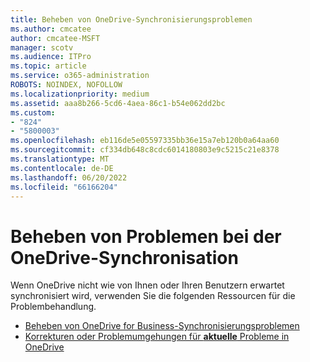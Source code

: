 ```yaml
---
title: Beheben von OneDrive-Synchronisierungsproblemen
ms.author: cmcatee
author: cmcatee-MSFT
manager: scotv
ms.audience: ITPro
ms.topic: article
ms.service: o365-administration
ROBOTS: NOINDEX, NOFOLLOW
ms.localizationpriority: medium
ms.assetid: aaa8b266-5cd6-4aea-86c1-b54e062dd2bc
ms.custom:
- "824"
- "5800003"
ms.openlocfilehash: eb116de5e05597335bb36e15a7eb120b0a64aa60
ms.sourcegitcommit: cf334db648c8cdc6014180803e9c5215c21e8378
ms.translationtype: MT
ms.contentlocale: de-DE
ms.lasthandoff: 06/20/2022
ms.locfileid: "66166204"
---
```

# <a name="fix-onedrive-sync-problems"></a>Beheben von Problemen bei der OneDrive-Synchronisation

Wenn OneDrive nicht wie von Ihnen oder Ihren Benutzern erwartet synchronisiert wird, verwenden Sie die folgenden Ressourcen für die Problembehandlung.

- [Beheben von OneDrive for Business-Synchronisierungsproblemen](https://support.microsoft.com/office/207e983e-146d-404c-a994-672ef29e1f90)
- [Korrekturen oder Problemumgehungen für **aktuelle** Probleme in OneDrive](https://support.office.com/article/36110213-f3f6-490d-8cb7-3833539def0b)